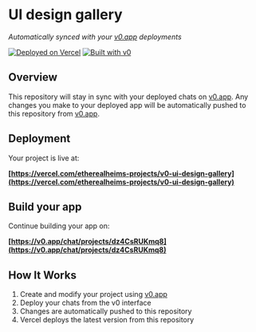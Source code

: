 # UI design gallery

*Automatically synced with your [v0.app](https://v0.app) deployments*

[![Deployed on Vercel](https://img.shields.io/badge/Deployed%20on-Vercel-black?style=for-the-badge&logo=vercel)](https://vercel.com/etherealheims-projects/v0-ui-design-gallery)
[![Built with v0](https://img.shields.io/badge/Built%20with-v0.app-black?style=for-the-badge)](https://v0.app/chat/projects/dz4CsRUKmq8)

## Overview

This repository will stay in sync with your deployed chats on [v0.app](https://v0.app).
Any changes you make to your deployed app will be automatically pushed to this repository from [v0.app](https://v0.app).

## Deployment

Your project is live at:

**[https://vercel.com/etherealheims-projects/v0-ui-design-gallery](https://vercel.com/etherealheims-projects/v0-ui-design-gallery)**

## Build your app

Continue building your app on:

**[https://v0.app/chat/projects/dz4CsRUKmq8](https://v0.app/chat/projects/dz4CsRUKmq8)**

## How It Works

1. Create and modify your project using [v0.app](https://v0.app)
2. Deploy your chats from the v0 interface
3. Changes are automatically pushed to this repository
4. Vercel deploys the latest version from this repository